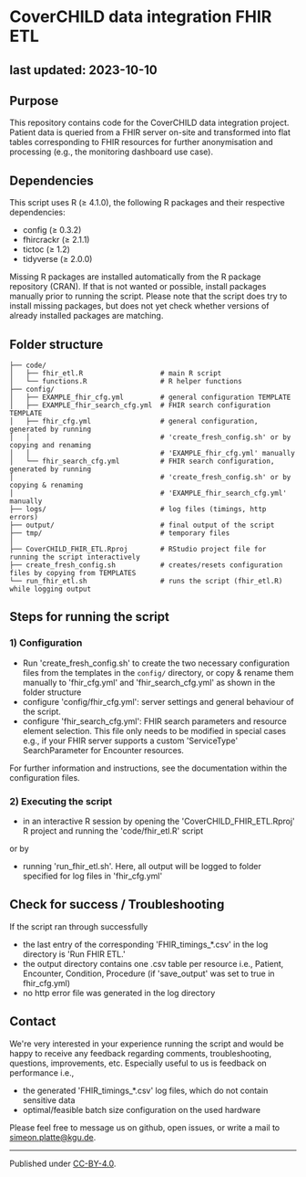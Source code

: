 # CoverCHILD data integration FHIR ETL 
last updated: 2023-10-10
---

## Purpose
This repository contains code for the CoverCHILD data integration project. Patient data is queried from a FHIR server on-site and transformed into flat tables corresponding to FHIR resources for further anonymisation and processing (e.g., the monitoring dashboard use case).

## Dependencies
This script uses R (≥ 4.1.0), the following R packages and their respective dependencies:

- config (≥ 0.3.2)
- fhircrackr (≥ 2.1.1)
- tictoc (≥ 1.2)
- tidyverse (≥ 2.0.0)

Missing R packages are installed automatically from the R package repository (CRAN). If that is not wanted or possible, install packages manually prior to running the script. Please note that the script does try to install missing packages, but does not yet check whether versions of already installed packages are matching.

## Folder structure
```
├── code/
│   ├── fhir_etl.R                   # main R script
│   └── functions.R                  # R helper functions
├── config/
│   ├── EXAMPLE_fhir_cfg.yml         # general configuration TEMPLATE
│   ├── EXAMPLE_fhir_search_cfg.yml  # FHIR search configuration TEMPLATE
│   ├── fhir_cfg.yml                 # general configuration, generated by running 
│   │                                # 'create_fresh_config.sh' or by copying and renaming 
│   │                                # 'EXAMPLE_fhir_cfg.yml' manually
│   └── fhir_search_cfg.yml          # FHIR search configuration, generated by running 
│                                    # 'create_fresh_config.sh' or by copying & renaming 
│                                    # 'EXAMPLE_fhir_search_cfg.yml' manually
├── logs/                            # log files (timings, http errors)
├── output/                          # final output of the script
├── tmp/                             # temporary files
│
├── CoverCHILD_FHIR_ETL.Rproj        # RStudio project file for running the script interactively
├── create_fresh_config.sh           # creates/resets configuration files by copying from TEMPLATES
└── run_fhir_etl.sh                  # runs the script (fhir_etl.R) while logging output
```

## Steps for running the script
### 1) Configuration

- Run 'create_fresh_config.sh' to create the two necessary configuration files from the templates in the `config/` directory, or copy & rename them manually to 'fhir_cfg.yml' and 'fhir_search_cfg.yml' as shown in the folder structure
- configure 'config/fhir_cfg.yml': server settings and general behaviour of the script.
- configure 'fhir_search_cfg.yml': FHIR search parameters and resource element selection. This file only needs to be modified in special cases e.g., if your FHIR server supports a custom 'ServiceType' SearchParameter for Encounter resources.

For further information and instructions, see the documentation within the configuration files.

### 2) Executing the script

- in an interactive R session by opening the 'CoverCHILD_FHIR_ETL.Rproj' R project and running the 'code/fhir_etl.R' script

or by

- running 'run_fhir_etl.sh'. Here, all output will be logged to folder specified for log files in 'fhir_cfg.yml' 

## Check for success / Troubleshooting
If the script ran through successfully

- the last entry of the corresponding 'FHIR_timings_*.csv' in the log directory is 'Run FHIR ETL.'
- the output directory contains one .csv table per resource i.e., Patient, Encounter, Condition, Procedure (if 'save_output' was set to true in fhir_cfg.yml)
- no http error file was generated in the log directory

## Contact
We're very interested in your experience running the script and would be happy to receive any feedback regarding comments, troubleshooting, questions, improvements, etc.
Especially useful to us is feedback on performance i.e.,

- the generated 'FHIR_timings_*.csv' log files, which do not contain sensitive data
- optimal/feasible batch size configuration on the used hardware

Please feel free to message us on github, open issues, or write a mail to simeon.platte@kgu.de.

---
Published under [CC-BY-4.0](https://creativecommons.org/licenses/by/4.0/).


